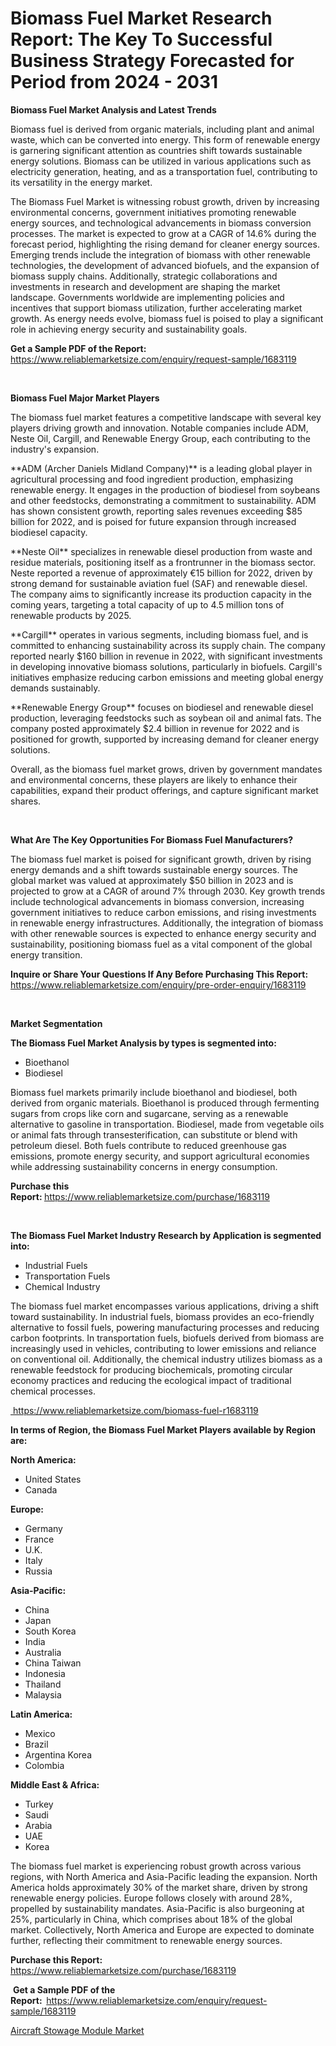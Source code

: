<p><h1>Biomass Fuel Market Research Report: The Key To Successful Business Strategy Forecasted for Period from 2024 - 2031</h1></p><p><strong>Biomass Fuel Market Analysis and Latest Trends</strong></p>
<p><p>Biomass fuel is derived from organic materials, including plant and animal waste, which can be converted into energy. This form of renewable energy is garnering significant attention as countries shift towards sustainable energy solutions. Biomass can be utilized in various applications such as electricity generation, heating, and as a transportation fuel, contributing to its versatility in the energy market.</p><p>The Biomass Fuel Market is witnessing robust growth, driven by increasing environmental concerns, government initiatives promoting renewable energy sources, and technological advancements in biomass conversion processes. The market is expected to grow at a CAGR of 14.6% during the forecast period, highlighting the rising demand for cleaner energy sources. Emerging trends include the integration of biomass with other renewable technologies, the development of advanced biofuels, and the expansion of biomass supply chains. Additionally, strategic collaborations and investments in research and development are shaping the market landscape. Governments worldwide are implementing policies and incentives that support biomass utilization, further accelerating market growth. As energy needs evolve, biomass fuel is poised to play a significant role in achieving energy security and sustainability goals.</p></p>
<p><strong>Get a Sample PDF of the Report:&nbsp;</strong> <a href="https://www.reliablemarketsize.com/enquiry/request-sample/1683119?utm_campaign=1939&utm_medium=2&utm_source=Github&utm_content=ia&utm_term=30122024&utm_id=biomass-fuel">https://www.reliablemarketsize.com/enquiry/request-sample/1683119</a></p>
<p>&nbsp;</p>
<p><strong>Biomass Fuel Major Market Players</strong></p>
<p><p>The biomass fuel market features a competitive landscape with several key players driving growth and innovation. Notable companies include ADM, Neste Oil, Cargill, and Renewable Energy Group, each contributing to the industry's expansion.</p><p>**ADM (Archer Daniels Midland Company)** is a leading global player in agricultural processing and food ingredient production, emphasizing renewable energy. It engages in the production of biodiesel from soybeans and other feedstocks, demonstrating a commitment to sustainability. ADM has shown consistent growth, reporting sales revenues exceeding $85 billion for 2022, and is poised for future expansion through increased biodiesel capacity.</p><p>**Neste Oil** specializes in renewable diesel production from waste and residue materials, positioning itself as a frontrunner in the biomass sector. Neste reported a revenue of approximately €15 billion for 2022, driven by strong demand for sustainable aviation fuel (SAF) and renewable diesel. The company aims to significantly increase its production capacity in the coming years, targeting a total capacity of up to 4.5 million tons of renewable products by 2025.</p><p>**Cargill** operates in various segments, including biomass fuel, and is committed to enhancing sustainability across its supply chain. The company reported nearly $160 billion in revenue in 2022, with significant investments in developing innovative biomass solutions, particularly in biofuels. Cargill's initiatives emphasize reducing carbon emissions and meeting global energy demands sustainably.</p><p>**Renewable Energy Group** focuses on biodiesel and renewable diesel production, leveraging feedstocks such as soybean oil and animal fats. The company posted approximately $2.4 billion in revenue for 2022 and is positioned for growth, supported by increasing demand for cleaner energy solutions.</p><p>Overall, as the biomass fuel market grows, driven by government mandates and environmental concerns, these players are likely to enhance their capabilities, expand their product offerings, and capture significant market shares.</p></p>
<p>&nbsp;</p>
<p><strong>What Are The Key Opportunities For Biomass Fuel Manufacturers?</strong></p>
<p><p>The biomass fuel market is poised for significant growth, driven by rising energy demands and a shift towards sustainable energy sources. The global market was valued at approximately $50 billion in 2023 and is projected to grow at a CAGR of around 7% through 2030. Key growth trends include technological advancements in biomass conversion, increasing government initiatives to reduce carbon emissions, and rising investments in renewable energy infrastructures. Additionally, the integration of biomass with other renewable sources is expected to enhance energy security and sustainability, positioning biomass fuel as a vital component of the global energy transition.</p></p>
<p><strong>Inquire or Share Your Questions If Any Before Purchasing This Report:</strong> <a href="https://www.reliablemarketsize.com/enquiry/pre-order-enquiry/1683119?utm_campaign=1939&utm_medium=2&utm_source=Github&utm_content=ia&utm_term=30122024&utm_id=biomass-fuel">https://www.reliablemarketsize.com/enquiry/pre-order-enquiry/1683119</a></p>
<p>&nbsp;</p>
<p><strong>Market Segmentation</strong></p>
<p><strong>The Biomass Fuel Market Analysis by types is segmented into:</strong></p>
<p><ul><li>Bioethanol</li><li>Biodiesel</li></ul></p>
<p><p>Biomass fuel markets primarily include bioethanol and biodiesel, both derived from organic materials. Bioethanol is produced through fermenting sugars from crops like corn and sugarcane, serving as a renewable alternative to gasoline in transportation. Biodiesel, made from vegetable oils or animal fats through transesterification, can substitute or blend with petroleum diesel. Both fuels contribute to reduced greenhouse gas emissions, promote energy security, and support agricultural economies while addressing sustainability concerns in energy consumption.</p></p>
<p><strong>Purchase this Report:&nbsp;</strong><a href="https://www.reliablemarketsize.com/purchase/1683119?utm_campaign=1939&utm_medium=2&utm_source=Github&utm_content=ia&utm_term=30122024&utm_id=biomass-fuel">https://www.reliablemarketsize.com/purchase/1683119</a></p>
<p>&nbsp;</p>
<p><strong>The Biomass Fuel Market Industry Research by Application is segmented into:</strong></p>
<p><ul><li>Industrial Fuels</li><li>Transportation Fuels</li><li>Chemical Industry</li></ul></p>
<p><p>The biomass fuel market encompasses various applications, driving a shift toward sustainability. In industrial fuels, biomass provides an eco-friendly alternative to fossil fuels, powering manufacturing processes and reducing carbon footprints. In transportation fuels, biofuels derived from biomass are increasingly used in vehicles, contributing to lower emissions and reliance on conventional oil. Additionally, the chemical industry utilizes biomass as a renewable feedstock for producing biochemicals, promoting circular economy practices and reducing the ecological impact of traditional chemical processes.</p></p>
<p><a href="https://www.reliablemarketsize.com/biomass-fuel-r1683119?utm_campaign=1939&utm_medium=2&utm_source=Github&utm_content=ia&utm_term=30122024&utm_id=biomass-fuel">&nbsp;https://www.reliablemarketsize.com/biomass-fuel-r1683119</a></p>
<p><strong>In terms of Region, the Biomass Fuel Market Players available by Region are:</strong></p>
<p>
    <p> <strong> North America: </strong>
        <ul>
            <li>United States</li>
            <li>Canada</li>
        </ul>
        </p> 
    <p> <strong> Europe: </strong>
        <ul>
            <li>Germany</li>
            <li>France</li>
            <li>U.K.</li>
            <li>Italy</li>
            <li>Russia</li>
        </ul>
        </p> 
    <p> <strong> Asia-Pacific: </strong>
        <ul>
            <li>China</li>
            <li>Japan</li>
            <li>South Korea</li>
            <li>India</li>
            <li>Australia</li>
            <li>China Taiwan</li>
            <li>Indonesia</li>
            <li>Thailand</li>
            <li>Malaysia</li>
        </ul>
        </p> 
    <p> <strong> Latin America: </strong>
        <ul>
            <li>Mexico</li>
            <li>Brazil</li>
            <li>Argentina Korea</li>
            <li>Colombia</li>
        </ul>
        </p> 
    <p> <strong> Middle East & Africa: </strong>
        <ul>
            <li>Turkey</li>
            <li>Saudi</li>
            <li>Arabia</li>
            <li>UAE</li>
            <li>Korea</li>
        </ul>
    </p>
    </p>
<p><p>The biomass fuel market is experiencing robust growth across various regions, with North America and Asia-Pacific leading the expansion. North America holds approximately 30% of the market share, driven by strong renewable energy policies. Europe follows closely with around 28%, propelled by sustainability mandates. Asia-Pacific is also burgeoning at 25%, particularly in China, which comprises about 18% of the global market. Collectively, North America and Europe are expected to dominate further, reflecting their commitment to renewable energy sources.</p></p>
<p><strong>Purchase this Report: </strong><a href="https://www.reliablemarketsize.com/purchase/1683119?utm_campaign=1939&utm_medium=2&utm_source=Github&utm_content=ia&utm_term=30122024&utm_id=biomass-fuel">https://www.reliablemarketsize.com/purchase/1683119</a></p>
<p>&nbsp;<strong>Get a Sample PDF of the Report:&nbsp;&nbsp;</strong><a href="https://www.reliablemarketsize.com/enquiry/request-sample/1683119?utm_campaign=1939&utm_medium=2&utm_source=Github&utm_content=ia&utm_term=30122024&utm_id=biomass-fuel">https://www.reliablemarketsize.com/enquiry/request-sample/1683119</a></p>
<p><strong></strong></p>
<p><p><a href="https://github.com/PeterParrish5/Market-Research-Report-List-7/blob/main/aircraft-stowage-module-market.md?utm_campaign=1939&utm_medium=2&utm_source=Github&utm_content=ia&utm_term=30122024&utm_id=biomass-fuel">Aircraft Stowage Module Market</a></p></p>